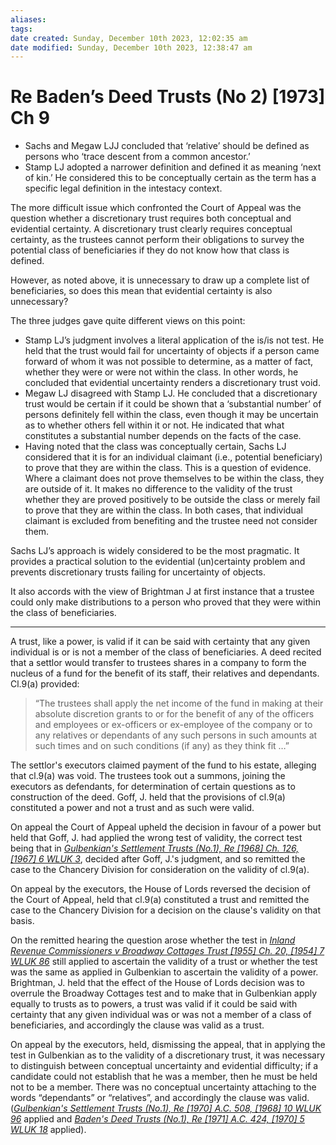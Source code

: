 ```yaml
---
aliases: 
tags: 
date created: Sunday, December 10th 2023, 12:02:35 am
date modified: Sunday, December 10th 2023, 12:38:47 am
---
```


# Re Baden’s Deed Trusts (No 2) [1973] Ch 9

- Sachs and Megaw LJJ concluded that ‘relative’ should be defined as persons who ‘trace descent from a common ancestor.’  
- Stamp LJ adopted a narrower definition and defined it as meaning ‘next of kin.’ He considered this to be conceptually certain as the term has a specific legal definition in the intestacy context.

The more difficult issue which confronted the Court of Appeal was the question whether a discretionary trust requires both conceptual and evidential certainty. A discretionary trust clearly requires conceptual certainty, as the trustees cannot perform their obligations to survey the potential class of beneficiaries if they do not know how that class is defined.

However, as noted above, it is unnecessary to draw up a complete list of beneficiaries, so does this mean that evidential certainty is also unnecessary?  

The three judges gave quite different views on this point:

- Stamp LJ’s judgment involves a literal application of the is/is not test. He held that the trust would fail for uncertainty of objects if a person came forward of whom it was not possible to determine, as a matter of fact, whether they were or were not within the class. In other words, he concluded that evidential uncertainty renders a discretionary trust void.
- Megaw LJ disagreed with Stamp LJ. He concluded that a discretionary trust would be certain if it could be shown that a ‘substantial number’ of persons definitely fell within the class, even though it may be uncertain as to whether others fell within it or not. He indicated that what constitutes a substantial number depends on the facts of the case.
- Having noted that the class was conceptually certain, Sachs LJ considered that it is for an individual claimant (i.e., potential beneficiary) to prove that they are within the class. This is a question of evidence. Where a claimant does not prove themselves to be within the class, they are outside of it. It makes no difference to the validity of the trust whether they are proved positively to be outside the class or merely fail to prove that they are within the class. In both cases, that individual claimant is excluded from benefiting and the trustee need not consider them.

Sachs LJ’s approach is widely considered to be the most pragmatic. It provides a practical solution to the evidential (un)certainty problem and prevents discretionary trusts failing for uncertainty of objects.  

It also accords with the view of Brightman J at first instance that a trustee could only make distributions to a person who proved that they were within the class of beneficiaries.

---

A trust, like a power, is valid if it can be said with certainty that any given individual is or is not a member of the class of beneficiaries. A deed recited that a settlor would transfer to trustees shares in a company to form the nucleus of a fund for the benefit of its staff, their relatives and dependants. Cl.9(a) provided:

> “The trustees shall apply the net income of the fund in making at their absolute discretion grants to or for the benefit of any of the officers and employees or ex-officers or ex-employee of the company or to any relatives or dependants of any such persons in such amounts at such times and on such conditions (if any) as they think fit …”

The settlor's executors claimed payment of the fund to his estate, alleging that cl.9(a) was void. The trustees took out a summons, joining the executors as defendants, for determination of certain questions as to construction of the deed. Goff, J. held that the provisions of cl.9(a) constituted a power and not a trust and as such were valid.

On appeal the Court of Appeal upheld the decision in favour of a power but held that Goff, J. had applied the wrong test of validity, the correct test being that in _[Gulbenkian's Settlement Trusts (No.1), Re [1968] Ch. 126, [1967] 6 WLUK 3](https://uk.westlaw.com/Document/IB5ABBEC0E42711DA8FC2A0F0355337E9/View/FullText.html?originationContext=document&transitionType=DocumentItem&ppcid=6794b2ebfa7447e1ada587553062ef00&contextData=(sc.Default))_, decided after Goff, J.'s judgment, and so remitted the case to the Chancery Division for consideration on the validity of cl.9(a).

On appeal by the executors, the House of Lords reversed the decision of the Court of Appeal, held that cl.9(a) constituted a trust and remitted the case to the Chancery Division for a decision on the clause's validity on that basis.

On the remitted hearing the question arose whether the test in _[Inland Revenue Commissioners v Broadway Cottages Trust [1955] Ch. 20, [1954] 7 WLUK 86](https://uk.westlaw.com/Document/IC6ABB451E42711DA8FC2A0F0355337E9/View/FullText.html?originationContext=document&transitionType=DocumentItem&ppcid=6794b2ebfa7447e1ada587553062ef00&contextData=(sc.Default))_ still applied to ascertain the validity of a trust or whether the test was the same as applied in Gulbenkian to ascertain the validity of a power. Brightman, J. held that the effect of the House of Lords decision was to overrule the Broadway Cottages test and to make that in Gulbenkian apply equally to trusts as to powers, a trust was valid if it could be said with certainty that any given individual was or was not a member of a class of beneficiaries, and accordingly the clause was valid as a trust.

On appeal by the executors, held, dismissing the appeal, that in applying the test in Gulbenkian as to the validity of a discretionary trust, it was necessary to distinguish between conceptual uncertainty and evidential difficulty; if a candidate could not establish that he was a member, then he must be held not to be a member. There was no conceptual uncertainty attaching to the words “dependants” or “relatives”, and accordingly the clause was valid. (_[Gulbenkian's Settlement Trusts (No.1), Re [1970] A.C. 508, [1968] 10 WLUK 96](https://uk.westlaw.com/Document/IB5AC0CE0E42711DA8FC2A0F0355337E9/View/FullText.html?originationContext=document&transitionType=DocumentItem&ppcid=6794b2ebfa7447e1ada587553062ef00&contextData=(sc.Default))_ applied and _[Baden's Deed Trusts (No.1), Re [1971] A.C. 424, [1970] 5 WLUK 18](https://uk.westlaw.com/Document/I6D7B1010E42711DA8FC2A0F0355337E9/View/FullText.html?originationContext=document&transitionType=DocumentItem&ppcid=6794b2ebfa7447e1ada587553062ef00&contextData=(sc.Default))_ applied).
